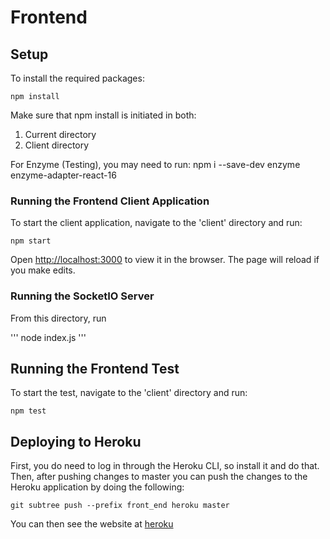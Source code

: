# Frontend

## Setup
To install the required packages:

```
npm install
```

Make sure that npm install is initiated in both:
1) Current directory
2) Client directory

For Enzyme (Testing), you may need to run: 
npm i --save-dev enzyme enzyme-adapter-react-16

### Running the Frontend Client Application
To start the client application, navigate to the 'client' directory and run:

```
npm start
```

Open [http://localhost:3000](http://localhost:3000) to view it in the browser.
The page will reload if you make edits.


### Running the SocketIO Server
From this directory, run

'''
node index.js
'''

## Running the Frontend Test
To start the test, navigate to the 'client' directory and run:

```
npm test
```

## Deploying to Heroku 
First, you do need to log in through the Heroku CLI, so install it and do that. Then, after pushing changes to master you can push the changes to the Heroku application by doing the following:

```
git subtree push --prefix front_end heroku master
```

You can then see the website at [heroku](https://multimedia-platform-frontend.herokuapp.com)